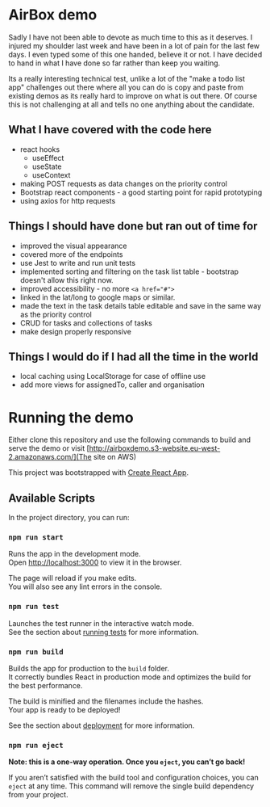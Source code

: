 # AirBox demo

Sadly I have not been able to devote as much time to this as it deserves. I injured my shoulder last week and have been in a lot of pain for the last few days. I even typed some of this one handed, believe it or not. I have decided to hand in what I have done so far rather than keep you waiting.

Its a really interesting technical test, unlike a lot of the "make a todo list app" challenges out there where all you can do is copy and paste from existing demos as its really hard to improve on what is out there. Of course this is not challenging at all and tells no one anything about the candidate.

## What I have covered with the code here

* react hooks
  * useEffect
  * useState
  * useContext
* making POST requests as data changes on the priority control
* Bootstrap react components - a good starting point for rapid prototyping
* using axios for http requests

## Things I should have done but ran out of time for

* improved the visual appearance
* covered more of the endpoints
* use Jest to write and run unit tests
* implemented sorting and filtering on the task list table - bootstrap doesn't allow this right now.
* improved accessibility - no more `<a href="#">`
* linked in the lat/long to google maps or similar.
* made the text in the task details table editable and save in the same way as the priority control
* CRUD for tasks and collections of tasks
* make design properly responsive

## Things I would do if I had all the time in the world

* local caching using LocalStorage for case of offline use
* add more views for assignedTo, caller and organisation

# Running the demo

Either clone this repository and use the following commands to build and serve the demo or visit [http://airboxdemo.s3-website.eu-west-2.amazonaws.com/](The site on AWS)

This project was bootstrapped with [Create React App](https://github.com/facebook/create-react-app).

## Available Scripts

In the project directory, you can run:

### `npm run start`

Runs the app in the development mode.<br />
Open [http://localhost:3000](http://localhost:3000) to view it in the browser.

The page will reload if you make edits.<br />
You will also see any lint errors in the console.

### `npm run test`

Launches the test runner in the interactive watch mode.<br />
See the section about [running tests](https://facebook.github.io/create-react-app/docs/running-tests) for more information.

### `npm run build`

Builds the app for production to the `build` folder.<br />
It correctly bundles React in production mode and optimizes the build for the best performance.

The build is minified and the filenames include the hashes.<br />
Your app is ready to be deployed!

See the section about [deployment](https://facebook.github.io/create-react-app/docs/deployment) for more information.

### `npm run eject`

**Note: this is a one-way operation. Once you `eject`, you can’t go back!**

If you aren’t satisfied with the build tool and configuration choices, you can `eject` at any time. This command will remove the single build dependency from your project.

